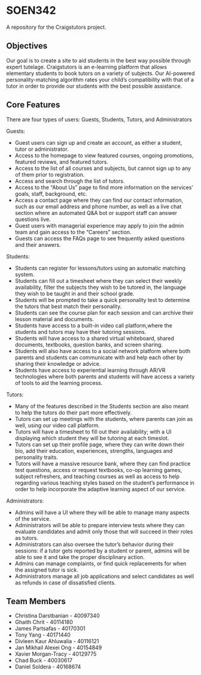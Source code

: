 # SOEN342
A repository for the Craigstutors project.

## Objectives
Our goal is to create a site to aid students in the best way possible through expert tutelage. Craigstutors is an e-learning platform that allows elementary students to book tutors on a variety of subjects. Our AI-powered personality-matching algorithm rates your child’s compatibility with that of a tutor in order to provide our students with the best possible assistance.

## Core Features
There are four types of users: Guests, Students, Tutors, and Administrators

Guests:
* Guest users can sign up and create an account, as either a student, tutor or administrator.
* Access to the homepage to view featured courses, ongoing promotions, featured reviews, and featured tutors.
* Access to the list of all courses and subjects, but cannot sign up to any of them prior to registration.
* Access and search through the list of tutors.
* Access to the “About Us” page to find more information on the services’ goals, staff, background, etc.
* Access a contact page where they can find our contact information, such as our email address and phone number, as well as a live chat section where an automated Q&A bot or support staff can answer questions live.
* Guest users with managerial experience may apply to join the admin team and gain access to the “Careers” section.
* Guests can access the FAQs page to see frequently asked questions and their answers.

Students:
* Students can register for lessons/tutors using an automatic matching system.
* Students can fill out a timesheet where they can select their weekly availability, filter the subjects they wish to be tutored in, the language they wish to be taught in and their school grade.
* Students will be prompted to take a quick personality test to determine the tutors that best match their personality.
* Students can see the course plan for each session and can archive their lesson material and documents.
* Students have access to a built-in video call platform,where the students and tutors may have their tutoring sessions.
* Students will have access to a shared virtual whiteboard, shared documents, textbooks, question banks, and screen sharing.
* Students will also have access to  a social network platform where both parents and students can communicate with and help each other by sharing their knowledge or advice.
* Students have access to experiential learning through AR/VR technologies where both parents and students will have access a variety of tools to aid the learning process.

Tutors:
* Many of the features described in the Students section are also meant to help the tutors do their part more effectively.
* Tutors can set up meetings with the students, where parents can join as well, using our video call platform.
* Tutors will have a timesheet to fill out their availability; with a UI displaying which student they will be tutoring at each timeslot.
* Tutors can set up their profile page, where they can write down their bio, add their education, experiences, strengths, languages and personality traits.
* Tutors will have a massive resource bank, where they can find practice test questions, access or request textbooks, co-op learning games, subject refreshers, and teaching courses as well as access to help regarding various teaching styles based on the student’s performance in order to help incorporate the adaptive learning aspect of our service.

Administrators:
* Admins will have a UI where they will be able to manage many aspects of the service.
* Administrators will be able to prepare interview tests where they can evaluate candidates and admit only those that will succeed in their roles as tutors.
* Administrators can also oversee the tutor’s behavior during their sessions: if a tutor gets reported by a student or parent, admins will be able to see it and take the proper disciplinary action.
* Admins can manage complaints, or find quick replacements for when the assigned tutor is sick.
* Administrators manage all job applications and select candidates as well as refunds in case of dissatisfied clients.


## Team Members
* Christina Darstbanian - 40097340
* Ghaith Chrit - 40114180
* James Partsafas - 40170301
* Tony Yang - 40171440
* Divleen Kaur Ahluwalia - 40116121
* Jan Mikhail Alexei Ong - 40154849
* Xavier Morgan-Tracy - 40129775
* Chad Buck - 40030617
* Daniel Soldera - 40168674
